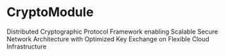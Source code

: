 # CryptoModule
Distributed Cryptographic Protocol Framework enabling Scalable Secure Network Architecture with Optimized Key Exchange on Flexible Cloud Infrastructure
